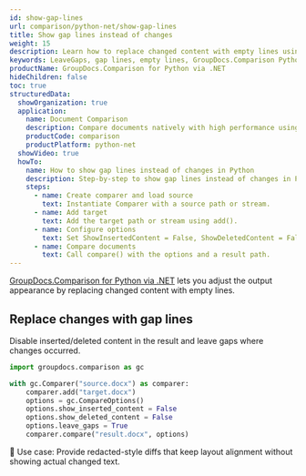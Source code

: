 ```yaml
---
id: show-gap-lines
url: comparison/python-net/show-gap-lines
title: Show gap lines instead of changes
weight: 15
description: Learn how to replace changed content with empty lines using GroupDocs.Comparison for Python via .NET.
keywords: LeaveGaps, gap lines, empty lines, GroupDocs.Comparison Python
productName: GroupDocs.Comparison for Python via .NET
hideChildren: false
toc: true
structuredData:
  showOrganization: true
  application:
    name: Document Comparison
    description: Compare documents natively with high performance using Python and GroupDocs.Comparison for Python via .NET
    productCode: comparison
    productPlatform: python-net
  showVideo: true
  howTo:
    name: How to show gap lines instead of changes in Python
    description: Step-by-step to show gap lines instead of changes in Python
    steps:
      - name: Create comparer and load source
        text: Instantiate Comparer with a source path or stream.
      - name: Add target
        text: Add the target path or stream using add().
      - name: Configure options
        text: Set ShowInsertedContent = False, ShowDeletedContent = False, and LeaveGaps = True.
      - name: Compare documents
        text: Call compare() with the options and a result path.
---
```


[GroupDocs.Comparison for Python via .NET](https://products.groupdocs.com/comparison/python-net) lets you adjust the output appearance by replacing changed content with empty lines.

## Replace changes with gap lines

Disable inserted/deleted content in the result and leave gaps where changes occurred.

```python
import groupdocs.comparison as gc

with gc.Comparer("source.docx") as comparer:
    comparer.add("target.docx")
    options = gc.CompareOptions()
    options.show_inserted_content = False
    options.show_deleted_content = False
    options.leave_gaps = True
    comparer.compare("result.docx", options)
```

🔹 Use case: Provide redacted-style diffs that keep layout alignment without showing actual changed text.


